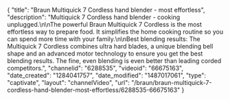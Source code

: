{
    "title": "Braun Multiquick 7 Cordless hand blender - most effortless",
    "description": "Multiquick 7 Cordless hand blender - cooking unplugged.\n\nThe powerful Braun Multiquick 7 Cordless is the most effortless way to prepare food. It simplifies the home cooking routine so you can spend more time with your family.\n\nBest blending results: The Multiquick 7 Cordless combines ultra hard blades, a unique blending bell shape and an advanced motor technology to ensure you get the best blending results. The fine, even blending is even better than leading corded competitors.",
    "channelid": "6288535",
    "videoid": "66675163",
    "date_created": "1284041757",
    "date_modified": "1487017061",
    "type": "captivate",
    "layout": "channelVideo",
    "url": "\/braun\/braun-multiquick-7-cordless-hand-blender-most-effortless\/6288535-66675163"
}